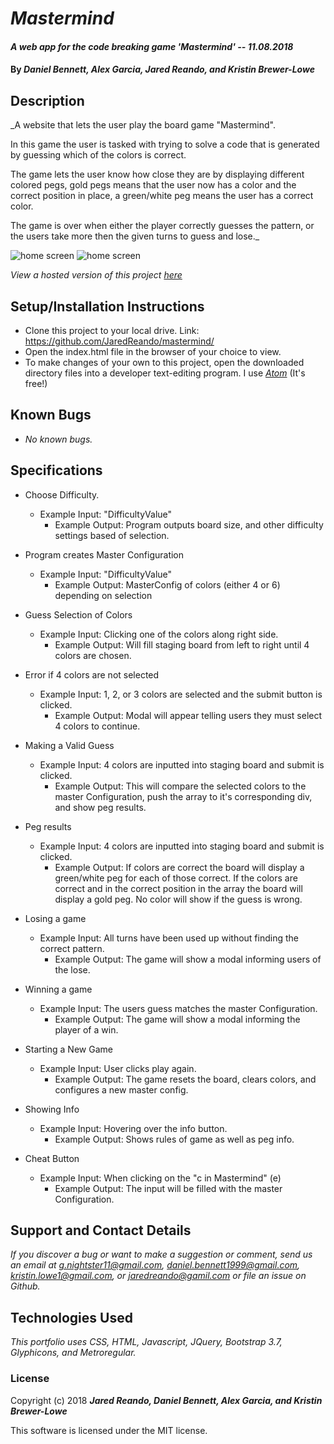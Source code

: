# _Mastermind_

#### _A web app for the code breaking game 'Mastermind' -- 11.08.2018_

#### By **_Daniel Bennett, Alex Garcia, Jared Reando, and Kristin Brewer-Lowe_**

## Description

_A website that lets the user play the board game "Mastermind". 

In this game the user is tasked with trying to solve a code that is generated by guessing which of the colors is correct. 

The game lets the user know how close they are by displaying different colored pegs, gold pegs means that the user now has a color and the correct position in place, a green/white peg means the user has a correct color. 

The game is over when either the player correctly guesses the pattern, or the users take more then the given turns to guess and lose._

<img src="img/grab1.png" alt="home screen">

<img src="img/grab2.png" alt="home screen">

 _View a hosted version of this project [here](https://jaredreando.github.io/mastermind/)_

## Setup/Installation Instructions

* Clone this project to your local drive. Link: https://github.com/JaredReando/mastermind/
* Open the index.html file in the browser of your choice to view.
* To make changes of your own to this project, open the downloaded directory files into a developer text-editing program.
  I use _[Atom](https://atom.io/)_ (It's free!)

## Known Bugs

* _No known bugs._

## Specifications

* Choose Difficulty.
    * Example Input: "DifficultyValue"
      * Example Output: Program outputs board size, and other difficulty settings based of selection.

* Program creates Master Configuration
    * Example Input: "DifficultyValue"
      * Example Output: MasterConfig of colors (either 4 or 6) depending on selection

* Guess Selection of Colors
    * Example Input: Clicking one of the colors along right side.
      * Example Output: Will fill staging board from left to right until 4 colors are chosen.

* Error if 4 colors are not selected
    * Example Input: 1, 2, or 3 colors are selected and the submit button is clicked.
      * Example Output: Modal will appear telling users they must select 4 colors to continue.

* Making a Valid Guess
    * Example Input: 4 colors are inputted into staging board and submit is clicked.
      * Example Output: This will compare the selected colors to the master Configuration, push the array to it's corresponding div, and show peg results.

* Peg results
    * Example Input: 4 colors are inputted into staging board and submit is clicked.
      * Example Output: If colors are correct the board will display a green/white peg for each of those correct. If the colors are correct and in the correct position in the array the board will display a gold peg. No color will show if the guess is wrong.

* Losing a game
    * Example Input: All turns have been used up without finding the correct pattern.
      * Example Output: The game will show a modal informing users of the lose.

* Winning a game
    * Example Input: The users guess matches the master Configuration.
      * Example Output: The game will show a modal informing the player of a win.

* Starting a New Game
    * Example Input: User clicks play again.
      * Example Output: The game resets the board, clears colors, and configures a new master config.

* Showing Info
    * Example Input: Hovering over the info button.
      * Example Output: Shows rules of game as well as peg info.

* Cheat Button
    * Example Input: When clicking on the "c in Mastermind" (e)
      * Example Output: The input will be filled with the master Configuration.


## Support and Contact Details

_If you discover a bug or want to make a suggestion or comment, send us an email at g.nightster11@gmail.com, daniel.bennett1999@gmail.com, kristin.lowe1@gmail.com, or jaredreando@gamil.com or file an issue on Github._

## Technologies Used

_This portfolio uses CSS, HTML, Javascript, JQuery, Bootstrap 3.7, Glyphicons, and Metroregular._

### License

Copyright (c) 2018 **_Jared Reando, Daniel Bennett, Alex Garcia, and Kristin Brewer-Lowe_**

This software is licensed under the MIT license.
